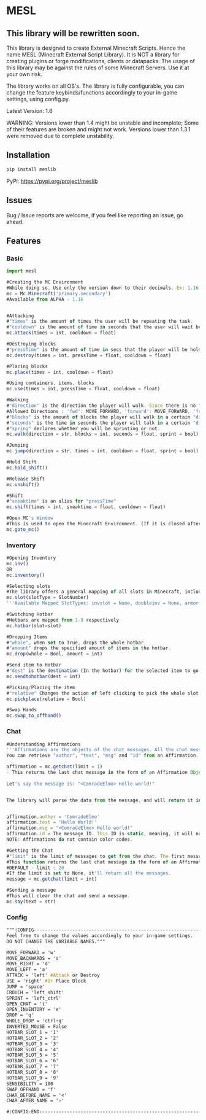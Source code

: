 # MESL

## This library will be rewritten soon.

This library is designed to create External Minecraft Scripts. Hence the name MESL (Minecraft External Script Library).
It is NOT a library for creating plugins or forge modifications, clients or datapacks.
The usage of this library may be against the rules of some Minecraft Servers. Use it at your own risk.

The library works on all OS's.
The library is fully configurable, you can change the feature keybinds/functions accordingly to your in-game settings, using config.py.

Latest Version: 1.6

WARNING:
Versions lower than 1.4 might be unstable and incomplete; Some of their features are broken and might not work.
Versions lower than 1.3.1 were removed due to complete unstability.

## Installation

```py
pip install meslib
```
PyPi: https://pypi.org/project/meslib

## Issues

Bug / Issue reports are welcome, if you feel like reporting an issue, go ahead.



## Features
### Basic

```js
import mesl

#Creating the MC Environment
#While doing so, Use only the version down to their decimals. Ex: 1.16 = Correct // 1.16.1 = Wrong
mc = Mc.Minecraft('primary.secondary')
#Available from ALPHA - 1.16


#Attacking
#"times" is the amount of times the user will be repeating the task.
#"cooldown" is the amount of time in seconds that the user will wait between tasks.
mc.attack(times = int, cooldown = float)

#Destroying blocks
#"pressTime" is the amount of time in secs that the player will be holding down the button to perform the task.
mc.destroy(times = int, pressTime = float, cooldown = float)

#Placing blocks
mc.place(times = int, cooldown = float)

#Using containers, items, blocks
mc.use(times = int, pressTime = float, cooldown = float)

#Walking
#"direction" is the direction the player will walk. Since there is no "turn" feature, all directions are implemented.
#Allowed Directions : 'fwd': MOVE_FORWARD, 'forward': MOVE_FORWARD, 'front': MOVE_FORWARD, 'bwd': MOVE_BACKWARDS, 'backwards': MOVE_BACKWARDS, 'back': MOVE_BACKWARDS,'right': MOVE_RIGHT, 'left': MOVE_LEFT
#"blocks" is the amount of blocks the player will walk in a certain "direction" (OPTIONAL)
#"seconds" is the time in seconds the player will talk in a certain "direction" (OPTIONAL)
#"spring" declares whether you will be sprinting or not.
mc.walk(direction = str, blocks = int, seconds = float, sprint = bool)

#Jumping
mc.jump(direction = str, times = int, cooldown = float, sprint = bool)

#Hold Shift
mc.hold_shift()

#Release Shift
mc.unshift()

#Shift
#"sneaktime" is an alias for "pressTime"
mc.shift(times = int, sneaktime = float, cooldown = float)

#Open MC's Window
#This is used to open the Minecraft Environment. (If it is closed after created)
mc.goto_mc()
```

### Inventory

```js
#Opening Inventory
mc.inv()
OR
mc.inventory()

#Selecting slots
#The library offers a general mapping of all slots in Minecraft, including container and inventory slots.
mc.slot(slotType = SlotNumber)
'''Available Mapped SlotTypes: invslot = None, doubleinv = None, armor = None, craft = None, shield = None, brewing_stand = None, grindstone = None, cartography = None, dropper = None, enchant = None, furnace = None, crafting_table = None, anvil = None, chest = None, doublechest = None, smithing_table = None, shulker = None, dispenser = None, blast_furnace = None, smoker = None'''

#Switching Hotbar
#Hotbars are mapped from 1-9 respectively
mc.hotbar(slot=slot)

#Dropping Items
#"whole", when set to True, drops the whole hotbar.
#"amount" drops the specified amount of items in the hotbar.
mc.drop(whole = Bool, amount = int)

#Send item to Hotbar
#"dest" is the destination (In the hotbar) for the selected item to go to.
mc.sendtohotbar(dest = int)

#Picking/Placing the item
#"relative" Changes the action of left clicking to pick the whole slot up/placing the whole slot up, to the right click action, doing it relatively to the amount of items in the slot.
mc.pickplace(relative = Bool)

#Swap Hands
mc.swap_to_offhand()
```

### Chat

```js
#Understanding Affirmations
'''Affirmations are the objects of the chat messages. All the chat messages are returned in the form of Affirmation Objects. 
You can retrieve "author", "text", "msg" and "id" from an Affirmation.

affirmation = mc.getchat(limit = 1) 
- This returns the last chat message in the form of an Affirmation Object. If you set the limit to anything other than 1, it will return a list with Affirmation Objects (Representing the messages). (Unless you set the limit to 0, in which case it'll return None.) -
 
Let's say the message is: "<ComradeElmo> Hello world!"


The library will parse the data from the message, and will return it in the form of an Affirmation Object. You can then retrieve that data with, (based on the example above):


affirmation.author = 'ComradeElmo'
affirmation.text = 'Hello World!' 
affirmation.msg = "<ComradeElmo> Hello world!"
affirmation.id = The message ID. This ID is static, meaning, it will not be changed. Each message has an unique ID.'''
NOTE: Affirmations do not contain color codes.

#Getting the Chat
#"limit" is the limit of messages to get from the chat. The first message returned is the last message.
#This function returns the last chat message in the form of an Affirmation Object. If you set the limit to anything other than 1, it will return a list with Affirmation Objects (Representing the messages). (Unless you set the limit to 0, in which case it'll return None.)
#DEFAULT - limit : 20
#If the limit is set to None, it'll return all the messages.
message = mc.getchat(limit = int)

#Sending a message
#This will clear the chat and send a message.
mc.say(text = str)
```

### Config
```css
"""|CONFIG--------------------------------------------------------------------------|
Feel free to change the values accordingly to your in-game settings.
DO NOT CHANGE THE VARIABLE NAMES."""

MOVE_FORWARD = 'w'
MOVE_BACKWARDS = 's'
MOVE_RIGHT = 'd'
MOVE_LEFT = 'a'
ATTACK = 'left' #Attack or Destroy
USE = 'right' #Or Place Block
JUMP = 'space'
CROUCH = 'left_shift'
SPRINT = 'left_ctrl'
OPEN_CHAT = 't'
OPEN_INVENTORY = 'e'
DROP = 'q'
WHOLE_DROP = 'ctrl+q'
INVERTED_MOUSE = False
HOTBAR_SLOT_1 = '1'
HOTBAR_SLOT_2 = '2'
HOTBAR_SLOT_3 = '3'
HOTBAR_SLOT_4 = '4'
HOTBAR_SLOT_5 = '5'
HOTBAR_SLOT_6 = '6'
HOTBAR_SLOT_7 = '7'
HOTBAR_SLOT_8 = '8'
HOTBAR_SLOT_9 = '9'
SENSIBILITY = 100
SWAP_OFFHAND = 'f'
CHAR_BEFORE_NAME = '<'
CHAR_AFTER_NAME = '>'

#|CONFIG-END---------------------------------------------------------------------------------|
```
